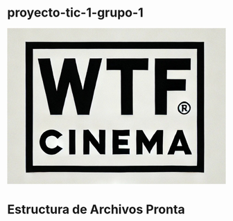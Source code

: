 # proyecto-tic-1-grupo-1
![alt text](https://github.com/PipeG09/proyecto-tic-1-grupo-1/blob/master/wtfcine.jpeg "LOGO WTF CINEMA")

# Estructura de Archivos Pronta
